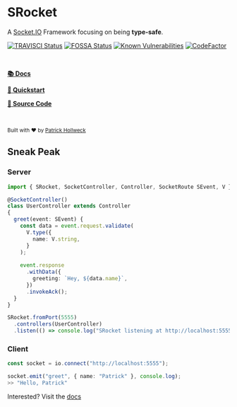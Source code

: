 # SRocket

A [Socket.IO](https://socket.io/docs) Framework focusing on being **type-safe**.

[![TRAVISCI Status](https://travis-ci.org/PatrickHollweck/SRocket.svg?branch=master)](https://travis-ci.org/PatrickHollweck/Socket)
[![FOSSA Status](https://app.fossa.io/api/projects/git%2Bgithub.com%2FPatrickHollweck%2FSRocket.svg?type=shield)](https://app.fossa.io/projects/git%2Bgithub.com%2FPatrickHollweck%2FSRocket?ref=badge_shield)
[![Known Vulnerabilities](https://snyk.io/test/github/PatrickHollweck/SRocket/badge.svg)](https://snyk.io/test/github/PatrickHollweck/SRocket)
[![CodeFactor](https://www.codefactor.io/repository/github/patrickhollweck/srocket/badge)](https://www.codefactor.io/repository/github/patrickhollweck/srocket)

<br />

<strong>

[📚 Docs](https://patrickhollweck.github.io/SRocket/#/)

[💨 Quickstart](https://patrickhollweck.github.io/SRocket/#/quickstart)

[📝 Source Code](https://github.com/PatrickHollweck/srocket)

</strong>

<br />

<sub>Built with ❤︎ by <a href="https://github.com/PatrickHollweck">Patrick Hollweck</a></sub>

## Sneak Peak

### Server

```ts
import { SRocket, SocketController, Controller, SocketRoute SEvent, V } from "srocket";

@SocketController()
class UserController extends Controller
{
  greet(event: SEvent) {
    const data = event.request.validate(
      V.type({
        name: V.string,
      }
    );
    
    event.response
      .withData({
        greeting: `Hey, ${data.name}`,
      })
      .invokeAck();
  }
}

SRocket.fromPort(5555)
  .controllers(UserController)
  .listen(() => console.log("SRocket listening at http://localhost:5555"));
```

### Client

```ts
const socket = io.connect("http://localhost:5555");

socket.emit("greet", { name: "Patrick" }, console.log);
>> "Hello, Patrick"
```

Interested? Visit the [docs](https://patrickhollweck.github.io/SRocket/#/)
